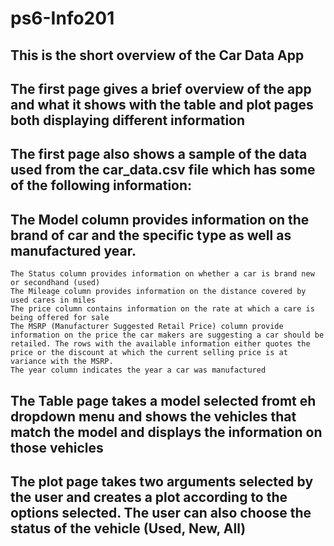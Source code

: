 # ps6-Info201
## This is the short overview of the Car Data App
## The first page gives a brief overview of the app and what it shows with the table and plot pages both displaying different information
## The first page also shows a sample of the data used from the car_data.csv file which has some of the following information: 

 ##  The Model column provides information on the brand of car and the specific type as well as manufactured year.
    The Status column provides information on whether a car is brand new or secondhand (used)
    The Mileage column provides information on the distance covered by used cares in miles
    The price column contains information on the rate at which a care is being offered for sale
    The MSRP (Manufacturer Suggested Retail Price) column provide information on the price the car makers are suggesting a car should be retailed. The rows with the available information either quotes the price or the discount at which the current selling price is at variance with the MSRP.
    The year column indicates the year a car was manufactured


## The Table page takes a model selected fromt eh dropdown menu and shows the vehicles that match the model and displays the information on those vehicles 
## The plot page takes two arguments selected by the user and creates a plot according to the options selected. The user can also choose the status of the vehicle (Used, New, All) 
